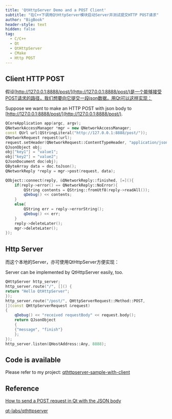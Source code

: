 ```yaml
---
title: 'QtHttpServer Demo and a POST Client'
subtitle: "在C++下调用QtHttpServer模块启动Server并测试提交HTTP POST请求"
author: "BigBook"
header-style: text
hidden: false
tag:
  - C/C++
  - Qt
  - QtHttpServer
  - CMake
  - Http POST
---
```


## Client HTTP POST

假设[http://127.0.0.1:8888/post/](http://127.0.0.1:8888/post/)是一个能够接受POST请求的路径，我们想要向它提交一段json数据，用Qt可以这样实现：

Suppose we want to make an HTTP POST with json body to [http://127.0.0.1:8888/post/](http://127.0.0.1:8888/post/).

```cpp
QCoreApplication app(argc, argv);
QNetworkAccessManager *mgr = new QNetworkAccessManager;
const QUrl url(QStringLiteral("http://127.0.0.1:8888/post/"));
QNetworkRequest request(url);
request.setHeader(QNetworkRequest::ContentTypeHeader, "application/json; charset=utf-8");
QJsonObject obj;
obj["key1"] = "value1";
obj["key2"] = "value2";
QJsonDocument doc(obj);
QByteArray data = doc.toJson();
QNetworkReply *reply = mgr->post(request, data);

QObject::connect(reply, &QNetworkReply::finished, [=](){
    if(reply->error() == QNetworkReply::NoError){
        QString contents = QString::fromUtf8(reply->readAll());
        qDebug() << contents;
    }
    else{
        QString err = reply->errorString();
        qDebug() << err;
    }
    reply->deleteLater();
    mgr->deleteLater();
});
```

## Http Server

而这个本地的Server，亦可使用QtHttpServer方便实现：

Server can be implemented by QtHttpServer easily, too.

```cpp
QHttpServer http_server;
http_server.route("/", []() {
return "Hello QtHttpServer";
});
http_server.route("/post/", QHttpServerRequest::Method::POST,
[](const QHttpServerRequest &request)
{
    qDebug() << "received requestBody" << request.body();
    return QJsonObject
    {
    {"message", "finish"}
    };
});
http_server.listen(QHostAddress::Any, 8888);
```

## Code is available

Please refer to my project: [qthttpserver-sample-with-client](https://github.com/BigBookPlus/qthttpserver-sample-with-client.git)

## Reference

[How to send a POST request in Qt with the JSON body](https://stackoverflow.com/questions/60107604/how-to-send-a-post-request-in-qt-with-the-json-body)

[qt-labs/qthttpserver](https://github.com/qt-labs/qthttpserver)